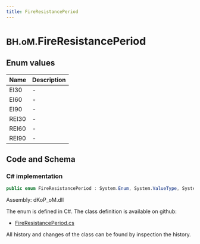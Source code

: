 ```yaml
---
title: FireResistancePeriod
---
```


# <small>BH.oM.</small>**FireResistancePeriod**



## Enum values

| Name            | Description                                                    |
|-----------------|----------------------------------------------------------------|
| EI30 |  -  |
| EI60 |  -  |
| EI90 |  -  |
| REI30 |  -  |
| REI60 |  -  |
| REI90 |  -  |


## Code and Schema

### C# implementation

``` C# title="C#"
public enum FireResistancePeriod : System.Enum, System.ValueType, System.IComparable, System.ISpanFormattable, System.IFormattable, System.IConvertible
```

Assembly: dKoP_oM.dll

The enum is defined in C#. The class definition is available on github:

- [FireResistancePeriod.cs](https://github.com/BHoM/dKoP_Toolkit/blob/develop/dKoP_oM/Perfomance\Enums\FireResistancePeriod.cs)

All history and changes of the class can be found by inspection the history.

